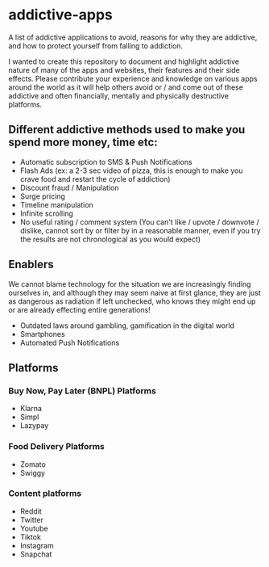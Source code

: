 # addictive-apps
A list of addictive applications to avoid, reasons for why they are addictive, and how to protect yourself from falling to addiction.

I wanted to create this repository to document and highlight addictive nature of many of the apps and websites, their features and their side effects. Please contribute your experience and knowledge on various apps around the world as it will help others avoid or / and come out of these addictive and often financially, mentally and physically destructive platforms.


## Different addictive methods used to make you spend more money, time etc:

- Automatic subscription to SMS & Push Notifications
- Flash Ads (ex: a 2-3 sec video of pizza, this is enough to make you crave food and restart the cycle of addiction)
- Discount fraud / Manipulation
- Surge pricing
- Timeline manipulation
- Infinite scrolling
- No useful rating / comment system (You can't like / upvote / downvote / dislike, cannot sort by or filter by in a reasonable manner, even if you try the results are not chronological as you would expect)


## Enablers

We cannot blame technology for the situation we are increasingly finding ourselves in, and although they may seem naive at first glance, they are just as dangerous as radiation if left unchecked, who knows they might end up or are already effecting entire generations!

- Outdated laws around gambling, gamification in the digital world
- Smartphones
- Automated Push Notifications

## Platforms

### Buy Now, Pay Later (BNPL) Platforms

- Klarna
- Simpl
- Lazypay

### Food Delivery Platforms

- Zomato
- Swiggy

### Content platforms

- Reddit
- Twitter
- Youtube
- Tiktok
- Instagram
- Snapchat
